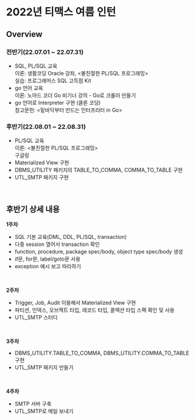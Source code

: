 # 2022년 티맥스 여름 인턴
## Overview


### 전반기(22.07.01 ~ 22.07.31)
* SQL, PL/SQL 교육</br>
이론: 생활코딩 Oracle 강좌, <불친절한 PL/SQL 프로그래밍></br>
실습: 프로그래머스 SQL 고득점 Kit
* go 언어 교육</br>
이론: 노마드 코더 Go 비기너 강의 - Go로 크롤러 만들기
* go 언어로 Interpreter 구현 (클론 코딩)</br>
참고문헌: <밑바닥부터 만드는 인터프리터 in Go>



### 후반기(22.08.01 ~ 22.08.31)
* PL/SQL 교육 </br>
이론: <불친절한 PL/SQL 프로그래밍> </br>
구글링
* Materialized View 구현
* DBMS_UTILITY 패키지의 TABLE_TO_COMMA, COMMA_TO_TABLE 구현
* UTL_SMTP 패키지 구현

</br>

## 후반기 상세 내용
**1주차**
- SQL 기본 교육(DML, DDL, PL/SQL, transaction)
- 다중 session 열어서 transaction 확인
- function, procedure, package spec/body, object type spec/body 생성
- if문, for문, label/goto문 사용
- exception 예시 보고 따라하기
</br>

**2주차**
- Trigger, Job, Audit 이용해서 Materialized View 구현
- 파티션, 인덱스, 오브젝트 타입, 레코드 타입, 콜렉션 타입 스펙 확인 및 사용
- UTL_SMTP 스터디
</br>

**3주차**
- DBMS_UTILITY.TABLE_TO_COMMA, DBMS_UTILITY.COMMA_TO_TABLE 구현
- UTL_SMTP 패키지 만들기
</br>

**4주차**
- SMTP 서버 구축
- UTL_SMTP로 메일 보내기
